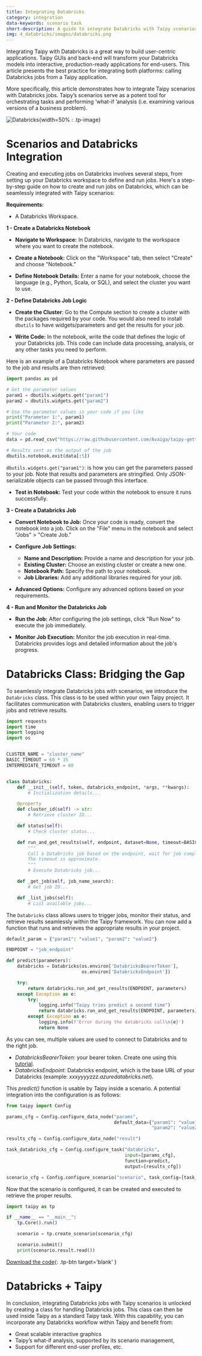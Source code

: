 ```yaml
---
title: Integrating Databricks
category: integration
data-keywords: scenario task
short-description: A guide to integrate Databricks with Taipy scenarios.
img: 4_databricks/images/databricks.png
---
```


Integrating Taipy with Databricks is a great way to build user-centric applications. 
Taipy GUIs and back-end will transform your Databricks models into interactive, 
production-ready applications for end-users. This article presents the best practice for 
integrating both platforms: calling Databricks jobs from a Taipy application. 

More specifically, this article demonstrates how to integrate Taipy scenarios with 
Databricks jobs. Taipy’s scenarios serve as a potent tool for orchestrating tasks and 
performing ‘what-if ’analysis (i.e. examining various versions of a business problem). 


![Databricks](images/databricks.png){width=50% : .tp-image}

# Scenarios and Databricks Integration

Creating and executing jobs on Databricks involves several steps, from setting up your
Databricks workspace to define and run jobs. Here's a step-by-step guide on how
to create and run jobs on Databricks, which can be seamlessly integrated with Taipy
scenarios:

**Requirements:**

- A Databricks Workspace.

**1 - Create a Databricks Notebook**

- **Navigate to Workspace:** In Databricks, navigate to the workspace where you want to
create the notebook.

- **Create a Notebook:** Click on the "Workspace" tab, then select "Create" and choose
"Notebook."

- **Define Notebook Details:** Enter a name for your notebook, choose the language
(e.g., Python, Scala, or SQL), and select the cluster you want to use.

**2 - Define Databricks Job Logic**

- **Create the Cluster**: Go to the Compute section to create a cluster with the
packages required by your code. You would also need to install `dbutils` to 
have widgets/parameters and get the results for your job.

- **Write Code:** In the notebook, write the code that defines the logic of your
Databricks job. This code can include data processing, analysis, or any other tasks you
need to perform.

Here is an example of a Databricks Notebook where parameters are passed to the job 
and results are then retrieved:

```python
import pandas as pd

# Get the parameter values
param1 = dbutils.widgets.get("param1")
param2 = dbutils.widgets.get("param2")

# Use the parameter values in your code if you like
print("Parameter 1:", param1)
print("Parameter 2:", param2)

# Your code
data = pd.read_csv("https://raw.githubusercontent.com/Avaiga/taipy-getting-started-core/develop/src/daily-min-temperatures.csv")

# Results sent as the output of the job
dbutils.notebook.exit(data[:5])
```

`dbutils.widgets.get("param1")`: is how you can get the parameters passed to your job. 
Note that results and parameters are stringified. Only JSON-serializable objects can be 
passed through this interface.

- **Test in Notebook:** Test your code within the notebook to ensure it runs
successfully.

**3 - Create a Databricks Job**

- **Convert Notebook to Job:** Once your code is ready, convert the notebook into a
job. Click on the "File" menu in the notebook and select "Jobs" > "Create Job."

- **Configure Job Settings:**
  - **Name and Description:** Provide a name and description for your job.
  - **Existing Cluster:** Choose an existing cluster or create a new one.
  - **Notebook Path:** Specify the path to your notebook.
  - **Job Libraries:** Add any additional libraries required for your job.

- **Advanced Options:** Configure any advanced options based on your requirements.

**4 - Run and Monitor the Databricks Job**

- **Run the Job:** After configuring the job settings, click "Run Now" to execute the 
job immediately.

- **Monitor Job Execution:** Monitor the job execution in real-time. Databricks
provides logs and detailed information about the job's progress.


# Databricks Class: Bridging the Gap

To seamlessly integrate Databricks jobs with scenarios, we introduce the `Databricks` 
class. This class is to be used within your own Taipy project. It facilitates 
communication with Databricks clusters, enabling users to 
trigger jobs and retrieve results.

```python
import requests
import time
import logging
import os


CLUSTER_NAME = "cluster_name"
BASIC_TIMEOUT = 60 * 15
INTERMEDIATE_TIMEOUT = 60


class Databricks:
    def __init__(self, token, databricks_endpoint, *args, **kwargs):
        # Initialization details...

    @property
    def cluster_id(self) -> str:
        # Retrieve cluster ID...

    def status(self):
        # Check cluster status...

    def run_and_get_results(self, endpoint, dataset=None, timeout=BASIC_TIMEOUT):
        """
        Call a Databricks job based on the endpoint, wait for job completion, and return the result.
        The timeout is approximate.
        """
        # Execute Databricks job...

    def _get_job(self, job_name_search):
        # Get job ID...

    def _list_jobs(self):
        # List available jobs...
```

The `Databricks` class allows users to trigger jobs, monitor their status, and retrieve 
results seamlessly within the Taipy framework. You can now add a 
function that runs and retrieves the appropriate results in your project.

```python
default_param = {"param1": "value1", "param2": "value2"}

ENDPOINT = "job_endpoint"

def predict(parameters):
    databricks = Databricks(os.environ['DatabricksBearerToken'],
                            os.environ['DatabricksEndpoint'])

    try:
        return databricks.run_and_get_results(ENDPOINT, parameters)
    except Exception as e:
        try:
            logging.info("Taipy tries predict a second time")
            return databricks.run_and_get_results(ENDPOINT, parameters)
        except Exception as e:
            logging.info(f'Error during the databricks call\n{e}')
            return None

```

As you can see, multiple values are used to connect to Databricks and to the right job.

- *DatabricksBearerToken*: your bearer token. Create one using this 
[tutorial](https://docs.databricks.com/en/dev-tools/auth/pat.html).
- *DatabricksEndpoint*: Databricks endpoint, which is the base URL of your Databricks 
(example: *xxxyyyyzzz.azuredatabricks.net*).

This *predict()* function is usable by Taipy inside a scenario. A potential
integration into the configuration is as follows:

```python
from taipy import Config

params_cfg = Config.configure_data_node("params",
                                        default_data={"param1": "value1",
                                                      "param2": "value2"})

results_cfg = Config.configure_data_node("result")

task_databricks_cfg = Config.configure_task("databricks",
                                            input=[params_cfg],
                                            function=predict,
                                            output=[results_cfg])

scenario_cfg = Config.configure_scenario("scenario", task_config=[task_databricks_cfg])
```

Now that the scenario is configured, it can be created and executed to retrieve the
proper results.

```python
import taipy as tp

if __name__ == "__main__":
    tp.Core().run()

    scenario = tp.create_scenario(scenario_cfg)

    scenario.submit()
    print(scenario.result.read())
```

[Download the code](./src/example.py){: .tp-btn target='blank' }

# Databricks + Taipy

In conclusion, integrating Databricks jobs with Taipy scenarios is unlocked by creating a 
class for handling Databricks jobs. This class can then be used inside Taipy as a 
standard Taipy task. With this capability, you can incorporate any Databricks workflow 
within Taipy and benefit from:

- Great scalable  interactive graphics
- Taipy’s what-if analysis, supported by its scenario management,
- Support for different end-user profiles, etc.
